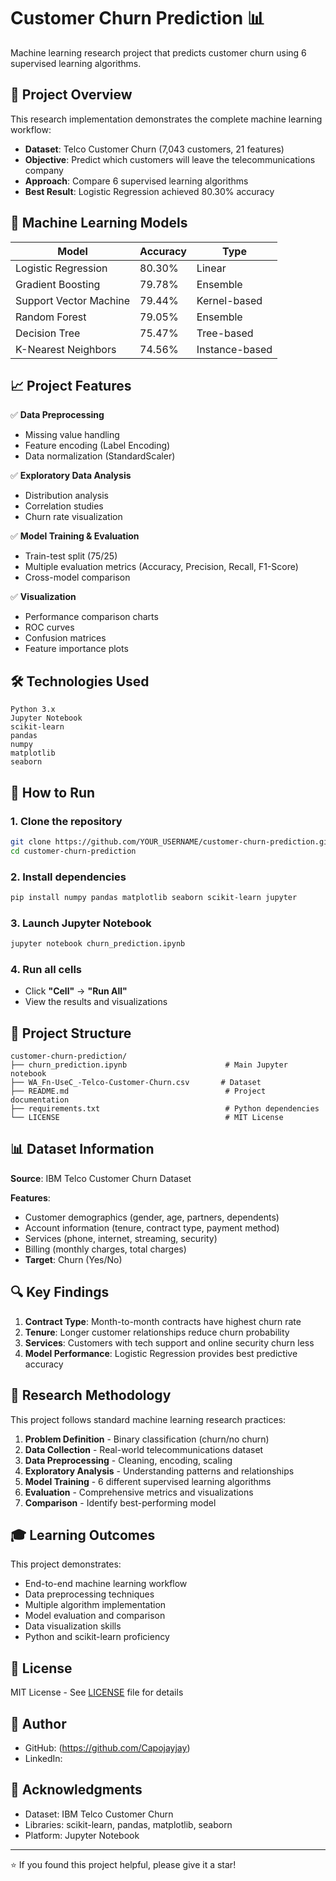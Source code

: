 # Customer Churn Prediction 📊

Machine learning research project that predicts customer churn using 6 supervised learning algorithms.

## 🎯 Project Overview

This research implementation demonstrates the complete machine learning workflow:
- **Dataset**: Telco Customer Churn (7,043 customers, 21 features)
- **Objective**: Predict which customers will leave the telecommunications company
- **Approach**: Compare 6 supervised learning algorithms
- **Best Result**: Logistic Regression achieved 80.30% accuracy

## 🧠 Machine Learning Models

| Model | Accuracy | Type |
|-------|----------|------|
| Logistic Regression | 80.30% | Linear |
| Gradient Boosting | 79.78% | Ensemble |
| Support Vector Machine | 79.44% | Kernel-based |
| Random Forest | 79.05% | Ensemble |
| Decision Tree | 75.47% | Tree-based |
| K-Nearest Neighbors | 74.56% | Instance-based |

## 📈 Project Features

✅ **Data Preprocessing**
- Missing value handling
- Feature encoding (Label Encoding)
- Data normalization (StandardScaler)

✅ **Exploratory Data Analysis**
- Distribution analysis
- Correlation studies
- Churn rate visualization

✅ **Model Training & Evaluation**
- Train-test split (75/25)
- Multiple evaluation metrics (Accuracy, Precision, Recall, F1-Score)
- Cross-model comparison

✅ **Visualization**
- Performance comparison charts
- ROC curves
- Confusion matrices
- Feature importance plots

## 🛠️ Technologies Used
```
Python 3.x
Jupyter Notebook
scikit-learn
pandas
numpy
matplotlib
seaborn
```

## 🚀 How to Run

### 1. Clone the repository
```bash
git clone https://github.com/YOUR_USERNAME/customer-churn-prediction.git
cd customer-churn-prediction
```

### 2. Install dependencies
```bash
pip install numpy pandas matplotlib seaborn scikit-learn jupyter
```

### 3. Launch Jupyter Notebook
```bash
jupyter notebook churn_prediction.ipynb
```

### 4. Run all cells
- Click **"Cell"** → **"Run All"**
- View the results and visualizations

## 📁 Project Structure
```
customer-churn-prediction/
├── churn_prediction.ipynb                      # Main Jupyter notebook
├── WA_Fn-UseC_-Telco-Customer-Churn.csv       # Dataset
├── README.md                                   # Project documentation
├── requirements.txt                            # Python dependencies
└── LICENSE                                     # MIT License
```

## 📊 Dataset Information

**Source**: IBM Telco Customer Churn Dataset

**Features**:
- Customer demographics (gender, age, partners, dependents)
- Account information (tenure, contract type, payment method)
- Services (phone, internet, streaming, security)
- Billing (monthly charges, total charges)
- **Target**: Churn (Yes/No)

## 🔍 Key Findings

1. **Contract Type**: Month-to-month contracts have highest churn rate
2. **Tenure**: Longer customer relationships reduce churn probability
3. **Services**: Customers with tech support and online security churn less
4. **Model Performance**: Logistic Regression provides best predictive accuracy

## 📝 Research Methodology

This project follows standard machine learning research practices:

1. **Problem Definition** - Binary classification (churn/no churn)
2. **Data Collection** - Real-world telecommunications dataset
3. **Data Preprocessing** - Cleaning, encoding, scaling
4. **Exploratory Analysis** - Understanding patterns and relationships
5. **Model Training** - 6 different supervised learning algorithms
6. **Evaluation** - Comprehensive metrics and visualizations
7. **Comparison** - Identify best-performing model

## 🎓 Learning Outcomes

This project demonstrates:
- End-to-end machine learning workflow
- Data preprocessing techniques
- Multiple algorithm implementation
- Model evaluation and comparison
- Data visualization skills
- Python and scikit-learn proficiency

## 📄 License

MIT License - See [LICENSE](LICENSE) file for details

## 👤 Author

- GitHub: (https://github.com/Capojayjay)
- LinkedIn: 
## 🙏 Acknowledgments

- Dataset: IBM Telco Customer Churn
- Libraries: scikit-learn, pandas, matplotlib, seaborn
- Platform: Jupyter Notebook

---

⭐ If you found this project helpful, please give it a star!

